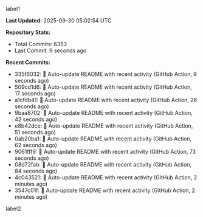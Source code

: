 
label1 
<!-- ACTIVITY_START -->
**Last Updated:** 2025-09-30 05:02:54 UTC

**Repository Stats:**
- Total Commits: 6353
- Last Commit: 9 seconds ago

**Recent Commits:**
- 335f6032: 🤖 Auto-update README with recent activity (GitHub Action, 9 seconds ago)
- 509cd1d6: 🤖 Auto-update README with recent activity (GitHub Action, 17 seconds ago)
- a1cfdb41: 🤖 Auto-update README with recent activity (GitHub Action, 26 seconds ago)
- 9baa8702: 🤖 Auto-update README with recent activity (GitHub Action, 42 seconds ago)
- e8b42dce: 🤖 Auto-update README with recent activity (GitHub Action, 51 seconds ago)
- 0ab20ba1: 🤖 Auto-update README with recent activity (GitHub Action, 62 seconds ago)
- 9061fff9: 🤖 Auto-update README with recent activity (GitHub Action, 73 seconds ago)
- 08d72fab: 🤖 Auto-update README with recent activity (GitHub Action, 84 seconds ago)
- 4c043521: 🤖 Auto-update README with recent activity (GitHub Action, 2 minutes ago)
- 3547c01f: 🤖 Auto-update README with recent activity (GitHub Action, 2 minutes ago)
<!-- ACTIVITY_END -->

label2
